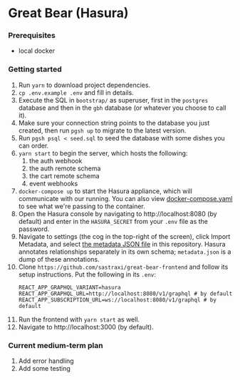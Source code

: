 # Great Bear (Hasura)

### Prerequisites

* local docker

### Getting started

1. Run `yarn` to download project dependencies.
2. `cp .env.example .env` and fill in details.
3. Execute the SQL in `bootstrap/` as superuser, first in the `postgres` database and then in the `gbh` database (or whatever you choose to call it).
4. Make sure your connection string points to the database you just created, then run `pgsh up` to migrate to the latest version.
5. Run `pgsh psql < seed.sql` to seed the database with some dishes you can order.
6. `yarn start` to begin the server, which hosts the following:
    1. the auth webhook
    2. the auth remote schema
    3. the cart remote schema
    4. event webhooks
7. `docker-compose up` to start the Hasura appliance, which will communicate with our running. You can also view [docker-compose.yaml](docker-compose.yaml) to see what we're passing to the container.
8. Open the Hasura console by navigating to http://localhost:8080 (by default) and enter in the `HASURA_SECRET` from your `.env` file as the password.
9. Navigate to settings (the cog in the top-right of the screen), click Import Metadata, and select [the metadata JSON file](hasura/metadata.json) in this repository. Hasura annotates relationships separately in its own schema; `metadata.json` is a dump of these annotations.
10. Clone `https://github.com/sastraxi/great-bear-frontend` and follow its setup instructions. Put the following in its `.env`:
    ```
    REACT_APP_GRAPHQL_VARIANT=hasura
    REACT_APP_GRAPHQL_URL=http://localhost:8080/v1/graphql # by default
    REACT_APP_SUBSCRIPTION_URL=ws://localhost:8080/v1/graphql # by default
    ```
11. Run the frontend with `yarn start` as well.
12. Navigate to http://localhost:3000 (by default).

### Current medium-term plan

1. Add error handling
2. Add some testing
